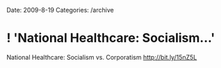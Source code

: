 Date: 2009-8-19
Categories: /archive

# ! 'National Healthcare: Socialism...'

National Healthcare: Socialism vs. Corporatism <a href="http://bit.ly/15nZ5L" rel="nofollow">http://bit.ly/15nZ5L</a>
